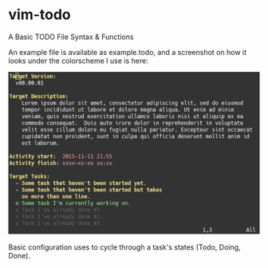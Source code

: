 # vim-todo
A Basic TODO File Syntax &amp; Functions

An example file is available as example.todo, and a screenshot on how it looks under the colorscheme I use is here:

![Screenshot](sshot.png?raw=true)

Basic configuration uses <Enter> to cycle through a task's states (Todo, Doing, Done).
